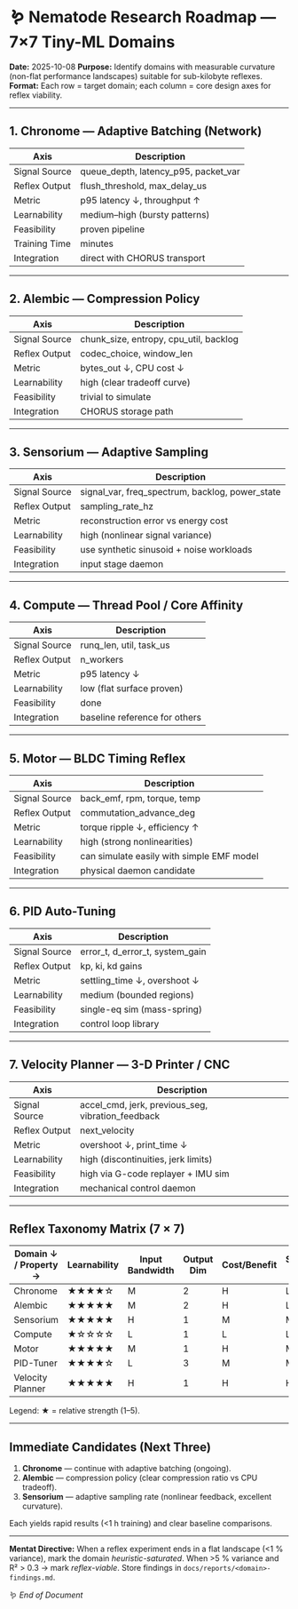 # 🪱 Nematode Research Roadmap — 7×7 Tiny-ML Domains
**Date:** 2025-10-08
**Purpose:** Identify domains with measurable curvature (non-flat performance landscapes) suitable for sub-kilobyte reflexes.
**Format:** Each row = target domain; each column = core design axes for reflex viability.

---

## 1. Chronome — Adaptive Batching (Network)
| Axis | Description |
|------|--------------|
| Signal Source | queue_depth, latency_p95, packet_var |
| Reflex Output | flush_threshold, max_delay_us |
| Metric | p95 latency ↓, throughput ↑ |
| Learnability | medium–high (bursty patterns) |
| Feasibility | proven pipeline |
| Training Time | minutes |
| Integration | direct with CHORUS transport |

---

## 2. Alembic — Compression Policy
| Axis | Description |
|------|--------------|
| Signal Source | chunk_size, entropy, cpu_util, backlog |
| Reflex Output | codec_choice, window_len |
| Metric | bytes_out ↓, CPU cost ↓ |
| Learnability | high (clear tradeoff curve) |
| Feasibility | trivial to simulate |
| Integration | CHORUS storage path |

---

## 3. Sensorium — Adaptive Sampling
| Axis | Description |
|------|--------------|
| Signal Source | signal_var, freq_spectrum, backlog, power_state |
| Reflex Output | sampling_rate_hz |
| Metric | reconstruction error vs energy cost |
| Learnability | high (nonlinear signal variance) |
| Feasibility | use synthetic sinusoid + noise workloads |
| Integration | input stage daemon |

---

## 4. Compute — Thread Pool / Core Affinity
| Axis | Description |
|------|--------------|
| Signal Source | runq_len, util, task_us |
| Reflex Output | n_workers |
| Metric | p95 latency ↓ |
| Learnability | low (flat surface proven) |
| Feasibility | done |
| Integration | baseline reference for others |

---

## 5. Motor — BLDC Timing Reflex
| Axis | Description |
|------|--------------|
| Signal Source | back_emf, rpm, torque, temp |
| Reflex Output | commutation_advance_deg |
| Metric | torque ripple ↓, efficiency ↑ |
| Learnability | high (strong nonlinearities) |
| Feasibility | can simulate easily with simple EMF model |
| Integration | physical daemon candidate |

---

## 6. PID Auto-Tuning
| Axis | Description |
|------|--------------|
| Signal Source | error_t, d_error_t, system_gain |
| Reflex Output | kp, ki, kd gains |
| Metric | settling_time ↓, overshoot ↓ |
| Learnability | medium (bounded regions) |
| Feasibility | single-eq sim (mass-spring) |
| Integration | control loop library |

---

## 7. Velocity Planner — 3-D Printer / CNC
| Axis | Description |
|------|--------------|
| Signal Source | accel_cmd, jerk, previous_seg, vibration_feedback |
| Reflex Output | next_velocity |
| Metric | overshoot ↓, print_time ↓ |
| Learnability | high (discontinuities, jerk limits) |
| Feasibility | high via G-code replayer + IMU sim |
| Integration | mechanical control daemon |

---

## Reflex Taxonomy Matrix (7 × 7)
| Domain ↓ / Property → | Learnability | Input Bandwidth | Output Dim | Cost/Benefit | Safety Risk | Simulation Ease | Integration Priority |
|-----------------------|--------------|-----------------|-------------|--------------|--------------|------------------|----------------------|
| Chronome | ★★★★☆ | M | 2 | H | L | ★★★★☆ | 1 |
| Alembic | ★★★★★ | M | 2 | H | L | ★★★☆☆ | 2 |
| Sensorium | ★★★★★ | H | 1 | M | M | ★★★★★ | 3 |
| Compute | ★☆☆☆☆ | L | 1 | L | L | ★★★★★ | ref |
| Motor | ★★★★★ | M | 1 | H | M | ★★★☆☆ | 4 |
| PID-Tuner | ★★★★☆ | L | 3 | M | M | ★★★★☆ | 5 |
| Velocity Planner | ★★★★★ | H | 1 | H | H | ★★★☆☆ | 6 |

Legend: ★ = relative strength (1–5).

---

## Immediate Candidates (Next Three)
1. **Chronome** — continue with adaptive batching (ongoing).
2. **Alembic** — compression policy (clear compression ratio vs CPU tradeoff).
3. **Sensorium** — adaptive sampling rate (nonlinear feedback, excellent curvature).

Each yields rapid results (<1 h training) and clear baseline comparisons.

---

**Mentat Directive:**
When a reflex experiment ends in a flat landscape (<1 % variance), mark the domain *heuristic-saturated*.
When >5 % variance and R² > 0.3 → mark *reflex-viable*.
Store findings in `docs/reports/<domain>-findings.md`.

🪱 *End of Document*
